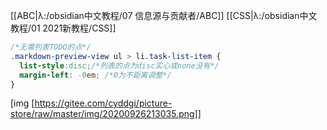[[ABC|λ:/obsidian中文教程/07 信息源与贡献者/ABC]] [[CSS|λ:/obsidian中文教程/01 2021新教程/CSS]]
```css
/*无需列表TODO的点*/
.markdown-preview-view ul > li.task-list-item {
  list-style:disc;/*列表的点为disc实心或none没有*/
  margin-left: -0em; /*0为不距离调整*/
}
```
[img [https://gitee.com/cyddgi/picture-store/raw/master/img/20200926213035.png]]
